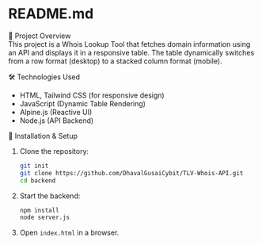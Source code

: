 # README.md

 📌 Project Overview  
This project is a Whois Lookup Tool that fetches domain information using an API and displays it in a responsive table. The table dynamically switches from a row format (desktop) to a stacked column format (mobile).  

 🛠️ Technologies Used  
- HTML, Tailwind CSS (for responsive design)  
- JavaScript (Dynamic Table Rendering)  
- Alpine.js (Reactive UI)  
- Node.js (API Backend)  

 📅 Installation & Setup  
1. Clone the repository:  
   ```bash
   git init
   git clone https://github.com/DhavalGusaiCybit/TLV-Whois-API.git
   cd backend
   ```  
2. Start the backend:  
   ```bash
   npm install
   node server.js
   ```  
3. Open `index.html` in a browser.


